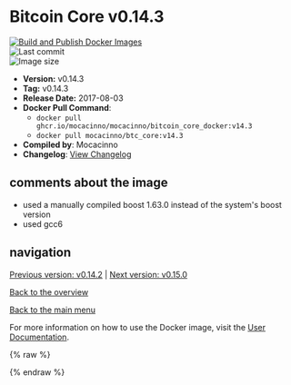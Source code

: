 # Bitcoin Core v0.14.3

[![Build and Publish Docker Images](https://github.com/mocacinno/bitcoin_core_docker/actions/workflows/build-and-publish.yml/badge.svg?branch=v14.3)](https://github.com/mocacinno/bitcoin_core_docker/actions/workflows/build-and-publish.yml)  
![Last commit](https://badgen.net/github/last-commit/mocacinno/bitcoin_core_docker/v14.3)  
![Image size](https://badgen.net/docker/size/mocacinno/btc_core/v14.3?color=green)  

- **Version:** v0.14.3
- **Tag:** v0.14.3
- **Release Date:** 2017-08-03
- **Docker Pull Command**:
  - `docker pull ghcr.io/mocacinno/mocacinno/bitcoin_core_docker:v14.3`
  - `docker pull mocacinno/btc_core:v14.3`
- **Compiled by**: Mocacinno
- **Changelog**: [View Changelog](https://github.com/bitcoin/bitcoin/blob/v0.14.3/doc/release-notes.md)

## comments about the image

- used a manually compiled boost 1.63.0 instead of the system's boost version
- used gcc6

## navigation

[Previous version: v0.14.2](./v14.2.md) | [Next version: v0.15.0](./v15.0.md)

[Back to the overview](./Readme.md)

[Back to the main menu](../Readme.md)

For more information on how to use the Docker image, visit the [User Documentation](../userdocs/Readme.md).

<!-- Google tag (gtag.js) -->
{% raw %}
<script async src="https://www.googletagmanager.com/gtag/js?id=G-BPC6NC6FF9"></script>
<script>
  window.dataLayer = window.dataLayer || [];
  function gtag(){dataLayer.push(arguments);}
  gtag('js', new Date());
  gtag('config', 'G-BPC6NC6FF9');
</script>
{% endraw %}
